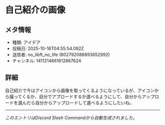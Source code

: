 # 自己紹介の画像

## メタ情報

- 種類: アイデア
- 投稿日: 2025-10-16T04:55:54.092Z
- 送信者: no_libft_no_life (802792088893652992)
- チャンネル: 1411214661612867624

## 詳細

自己紹介で今はアイコンから画像を取ってくるようになっているが、アイコンから撮ってくるか、自分でアプロードするか選べるようにして、自分からアップロードを選んだら自分からアップロードして選べるようにしたいね。

---

_このエントリはDiscord Slash Commandから自動生成されました。_